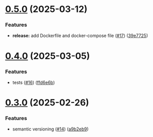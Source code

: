 # [0.5.0](https://github.com/SchBoz/M324/compare/v0.4.0...v0.5.0) (2025-03-12)


### Features

* **release:** add Dockerfile and docker-compose file ([#17](https://github.com/SchBoz/M324/issues/17)) ([39e7725](https://github.com/SchBoz/M324/commit/39e77258f714f41b37aa75be67758caeb46020fd))

# [0.4.0](https://github.com/SchBoz/M324/compare/v0.3.0...v0.4.0) (2025-03-05)


### Features

* tests ([#16](https://github.com/SchBoz/M324/issues/16)) ([ffd6e6b](https://github.com/SchBoz/M324/commit/ffd6e6b87f413964934fc7af7ed2db7a5d4dba8f))

# [0.3.0](https://github.com/SchBoz/M324/compare/v0.2.0...v0.3.0) (2025-02-26)


### Features

* semantic versioning ([#14](https://github.com/SchBoz/M324/issues/14)) ([a9b2eb9](https://github.com/SchBoz/M324/commit/a9b2eb97091ea624313498c2abea8ebe0a0dc583))
